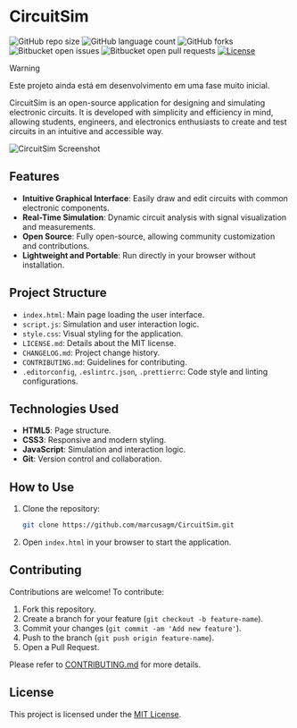 # CircuitSim

![GitHub repo size](https://img.shields.io/github/repo-size/marcusagm/CircuitSim?style=flat-square)
![GitHub language count](https://img.shields.io/github/languages/count/marcusagm/CircuitSim?style=flat-square)
![GitHub forks](https://img.shields.io/github/forks/marcusagm/CircuitSim?style=flat-square)
![Bitbucket open issues](https://img.shields.io/bitbucket/issues/marcusagm/CircuitSim?style=flat-square)
![Bitbucket open pull requests](https://img.shields.io/bitbucket/pr-raw/marcusagm/CircuitSim?style=flat-square)
[![License](https://img.shields.io/github/license/marcusagm/CircuitSim?style=flat-square)](LICENSE)

> [!WARNING]
> Este projeto ainda está em desenvolvimento em uma fase muito inicial.

CircuitSim is an open-source application for designing and simulating electronic circuits. It is developed with simplicity and efficiency in mind, allowing students, engineers, and electronics enthusiasts to create and test circuits in an intuitive and accessible way.

![CircuitSim Screenshot](https://github.com/marcusagm/CircuitSim/raw/main/screenshot.png)

## Features

- **Intuitive Graphical Interface**: Easily draw and edit circuits with common electronic components.
- **Real-Time Simulation**: Dynamic circuit analysis with signal visualization and measurements.
- **Open Source**: Fully open-source, allowing community customization and contributions.
- **Lightweight and Portable**: Run directly in your browser without installation.

## Project Structure

- `index.html`: Main page loading the user interface.
- `script.js`: Simulation and user interaction logic.
- `style.css`: Visual styling for the application.
- `LICENSE.md`: Details about the MIT license.
- `CHANGELOG.md`: Project change history.
- `CONTRIBUTING.md`: Guidelines for contributing.
- `.editorconfig`, `.eslintrc.json`, `.prettierrc`: Code style and linting configurations.

## Technologies Used

- **HTML5**: Page structure.
- **CSS3**: Responsive and modern styling.
- **JavaScript**: Simulation and interaction logic.
- **Git**: Version control and collaboration.

## How to Use

1. Clone the repository:

    ```bash
    git clone https://github.com/marcusagm/CircuitSim.git
    ```

2. Open `index.html` in your browser to start the application.

## Contributing

Contributions are welcome! To contribute:

1. Fork this repository.
2. Create a branch for your feature (`git checkout -b feature-name`).
3. Commit your changes (`git commit -am 'Add new feature'`).
4. Push to the branch (`git push origin feature-name`).
5. Open a Pull Request.

Please refer to [CONTRIBUTING.md](CONTRIBUTING.md) for more details.

## License

This project is licensed under the [MIT License](LICENSE.md).
